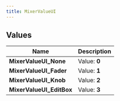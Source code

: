 ```yaml
---
title: MixerValueUI
---
```


## Values
| Name | Description |
| ---- | ----------- |
| **MixerValueUI_None** | Value: **0** |
| **MixerValueUI_Fader** | Value: **1** |
| **MixerValueUI_Knob** | Value: **2** |
| **MixerValueUI_EditBox** | Value: **3** |

